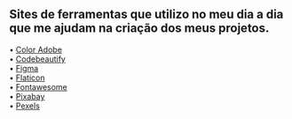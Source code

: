 ## Sites de ferramentas que utilizo no meu dia a dia que me ajudam na criação dos meus projetos. 

• <a href="https://color.adobe.com/" target="_blank">Color Adobe</a> <br>
• <a href="https://codebeautify.org/rem-to-px-converter" target="_blank">Codebeautify</a> <br>
• <a href="https://www.figma.com/" target="_blank">Figma</a> <br>
• <a href="https://www.flaticon.com/" target="_blank">Flaticon</a> <br>
• <a href="https://fontawesome.com/" target="_blank">Fontawesome</a> <br>
• <a href="https://pixabay.com/" target="_blank">Pixabay</a> <br>
• <a href="https://www.pexels.com" target="_blank">Pexels</a> <br>


